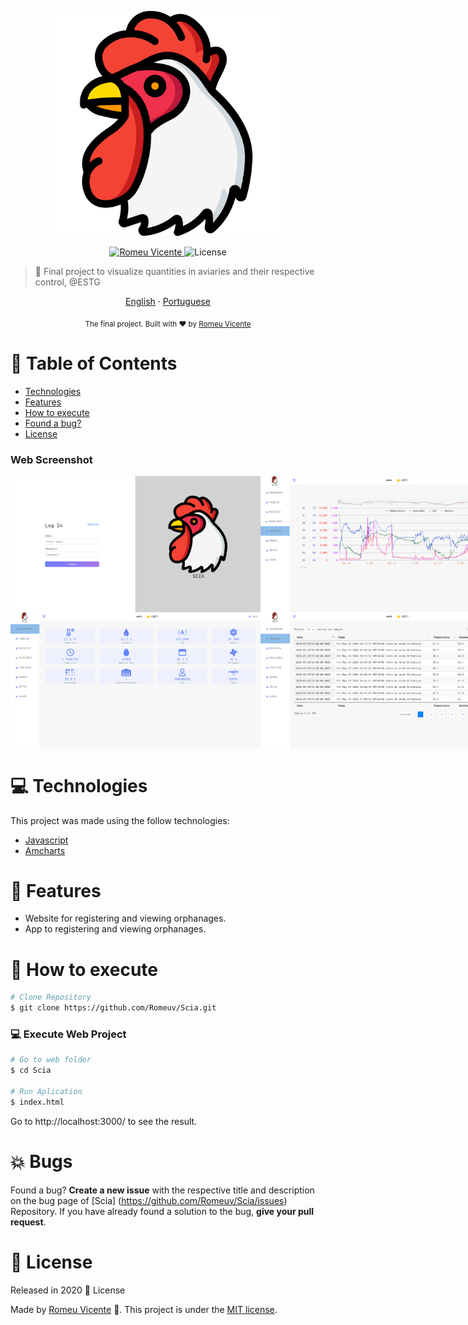 <p align="center">
   <img src="./.github/logo.png" alt="SCIA" width="360"/>
</p>
<p align="center">	
   <a href="https://www.linkedin.com/in/romeuvicente/">
      <img alt="Romeu Vicente" src="https://img.shields.io/badge/-RomeuVicente-8257E5?style=flat&logo=Linkedin&logoColor=white" />
   </a>
  <img alt="License" src="https://img.shields.io/badge/license-MIT-8257E5">
</p>

> :rocket: Final project to visualize quantities in aviaries and their respective control, @ESTG

<p align="center">
    <a href="README.md">English</a>
    ·
    <a href="README-pt.md">Portuguese</a>
 </p>

<div align="center">
  <sub>The final project. Built with ❤︎ by
    <a href="https://github.com/Romeuv">Romeu Vicente</a>
  </sub>
</div>

# :pushpin: Table of Contents
* [Technologies](#computer-technologies)
* [Features](#rocket-features)
* [How to execute](#construction_worker-how-to-execute)
* [Found a bug?](#boom-Bugs)
* [License](#closed_book-license)

### Web Screenshot
<div style="display: flex; flex-direction: 'row'; align-items: 'center';">
   <img src="./.github/Home.PNG" width="400px">
   <img src="./.github/Graficos.PNG" width="400px">
</div>

<div style="display: flex; flex-direction: 'row';">
   <img src="./.github/Dashboard.PNG" width="400px">
   <img src="./.github/tabela.PNG" width="400px">
</div>

# :computer: Technologies
This project was made using the follow technologies:

* [Javascript](https://www.javascript.com/)      
* [Amcharts](https://www.amcharts.com/)      

# :rocket: Features

* Website for registering and viewing orphanages.
* App to registering and viewing orphanages.

# :construction_worker: How to execute
```bash
# Clone Repository
$ git clone https://github.com/Romeuv/Scia.git
```

### 💻 Execute Web Project

```bash
# Go to web folder
$ cd Scia

# Run Aplication
$ index.html
```
Go to http://localhost:3000/ to see the result.

# :boom: Bugs

Found a bug? **Create a new issue** with the respective title and description on the bug page of [Scia] (https://github.com/Romeuv/Scia/issues) Repository. If you have already found a solution to the bug, **give your pull request**.

# :closed_book: License

Released in 2020 :closed_book: License

Made by [Romeu Vicente](https://github.com/Romeuv) 🚀.
This project is under the [MIT license](./LICENSE).
